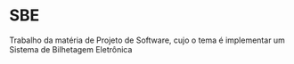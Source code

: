 # SBE
Trabalho da matéria de Projeto de Software, cujo o tema é implementar um Sistema de Bilhetagem Eletrônica
